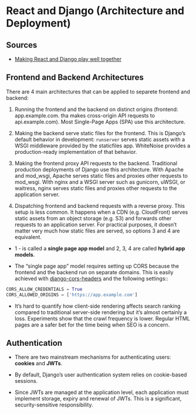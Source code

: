 # React and Django (Architecture and Deployment)

## Sources

- [Making React and Django play well together](https://fractalideas.com/blog/making-react-and-django-play-well-together/)

## Frontend and Backend Architectures

There are 4 main architectures that can be applied to separete frontend and backend:

1. Running the frontend and the backend on distinct origins (frontend: app.example.com. tha makes cross-origin API requests to api.example.com). Most Single-Page Apps (SPA) use this architecture.

2. Making the backend serve static files for the frontend. This is Django’s default behavior in development: `runserver` serves static assets with a WSGI middleware provided by the staticfiles app. WhiteNoise provides a production-ready implementation of that behavior.

3. Making the frontend proxy API requests to the backend. Traditional production deployments of Django use this architecture. With Apache and mod_wsgi, Apache serves static files and proxies other requests to mod_wsgi. With nginx and a WSGI server such as gunicorn, uWSGI, or waitress, nginx serves static files and proxies other requests to the application server.

4. Dispatching frontend and backend requests with a reverse proxy. This setup is less common. It happens when a CDN (e.g. CloudFront) serves static assets from an object storage (e.g. S3) and forwards other requests to an application server. For practical purposes, it doesn’t matter very much how static files are served, so options 3 and 4 are equivalent.

- 1 - is called a **single page app model** and 2, 3, 4 are called **hybrid app models**.

- The “single page app” model requires setting up CORS because the frontend and the backend run on separate domains. This is easily achieved with [django-cors-headers](https://github.com/adamchainz/django-cors-headers) and the following settings::

```python
CORS_ALLOW_CREDENTIALS = True
CORS_ALLOWED_ORIGINS = ['https://app.example.com']
```

- It’s hard to quantify how client-side rendering affects search ranking compared to traditional server-side rendering but it’s almost certainly a loss. Experiments show that the crawl frequency is lower. Regular HTML pages are a safer bet for the time being when SEO is a concern.

## Authentication

- There are two mainstream mechanisms for authenticating users: **cookies** and **JWTs**.

- By default, Django’s user authentication system relies on cookie-based sessions.

- Since JWTs are managed at the application level, each application must implement storage, expiry and renewal of JWTs. This is a significant, security-sensitive responsibility.
